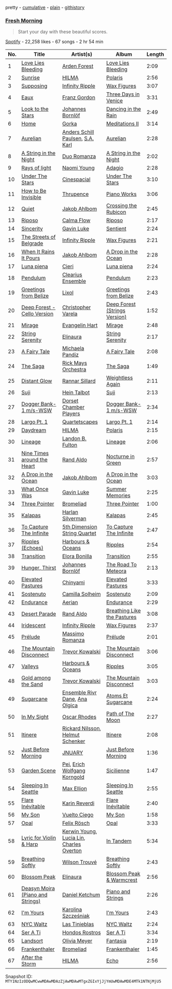 pretty - [cumulative](/playlists/cumulative/37i9dQZF1DXau0XrWZpT93.md) - [plain](/playlists/plain/37i9dQZF1DXau0XrWZpT93) - [githistory](https://github.githistory.xyz/mackorone/spotify-playlist-archive/blob/main/playlists/plain/37i9dQZF1DXau0XrWZpT93)

### [Fresh Morning](https://open.spotify.com/playlist/37i9dQZF1DXau0XrWZpT93)

> Start your day with these beautiful scores.

[Spotify](https://open.spotify.com/user/spotify) - 22,258 likes - 67 songs - 2 hr 54 min

| No. | Title | Artist(s) | Album | Length |
|---|---|---|---|---|
| 1 | [Love Lies Bleeding](https://open.spotify.com/track/5sQwJ3rAWhIe1B1kZiuG4X) | [Arden Forest](https://open.spotify.com/artist/3LUa5res2UmvZ04kvlPMc7) | [Love Lies Bleeding](https://open.spotify.com/album/1hyOH3QLhykwuNnsw0z1NB) | 2:09 |
| 2 | [Sunrise](https://open.spotify.com/track/0nsDRLBkStw53EuYXbibO4) | [HILMA](https://open.spotify.com/artist/5cfA35ok9YlWE032xcI423) | [Polaris](https://open.spotify.com/album/4zRFfOm7i3DhHqmW0rIIru) | 2:56 |
| 3 | [Supposing](https://open.spotify.com/track/7vCNVMDqzV2tsdZi5Rodi6) | [Infinity Ripple](https://open.spotify.com/artist/43BCjiV6q327zly4HaH8QL) | [Wax Figures](https://open.spotify.com/album/34Xfn5YawRW1BmaVzgrtFt) | 3:07 |
| 4 | [Eaux](https://open.spotify.com/track/3o0bY0fJyynYhTwOH4yVci) | [Franz Gordon](https://open.spotify.com/artist/6c9mrV72IOeJ5imCUK281g) | [Three Days in Venice](https://open.spotify.com/album/3PmHajw3xayhJXfgLSLDop) | 3:31 |
| 5 | [Look to the Stars](https://open.spotify.com/track/6gEpi8OJ4bB7ukrJLGpmHf) | [Johannes Bornlöf](https://open.spotify.com/artist/1yLIaxyVkZnLMXhfRSYEjV) | [Dancing in the Rain](https://open.spotify.com/album/3RANLwqogQqjy2xGFZC7ip) | 2:49 |
| 6 | [Home](https://open.spotify.com/track/0BZK74rauKeNrOevBkhNE8) | [Gorka](https://open.spotify.com/artist/6kPHDVsuzYXW2oTAZ80QJj) | [Meditations II](https://open.spotify.com/album/3nVaUZTPIjtP99Ebri2LaS) | 3:14 |
| 7 | [Aurelian](https://open.spotify.com/track/0uddb7tRm6KmMGzh3wFMcH) | [Anders Schill Paulsen](https://open.spotify.com/artist/7tQfGq1cmYQtZwNKs6Cq8b), [S.A\. Karl](https://open.spotify.com/artist/5wvtkvwPR6pF2h7H6f08tM) | [Aurelian](https://open.spotify.com/album/3HFnP1YvQvlyPbiK4nU4q9) | 2:28 |
| 8 | [A String in the Night](https://open.spotify.com/track/7dZ3v5DM5NvdviQ66NTcK4) | [Duo Romanza](https://open.spotify.com/artist/4c5bDKFZPlbp3EqDLyk4Hn) | [A String in the Night](https://open.spotify.com/album/2sMWuQaCwsvRsjhc5KIIfH) | 2:02 |
| 9 | [Rays of light](https://open.spotify.com/track/111YqYUFNPFN75J6qDhT1b) | [Naomi Young](https://open.spotify.com/artist/3i3Kwm6kFNGXpnnJfy8U1r) | [Adagio](https://open.spotify.com/album/7tafxsyYN332LgoNUKDZqh) | 2:28 |
| 10 | [Under The Stars](https://open.spotify.com/track/0V0w0j63zyFlZTeKsjHF7e) | [Cinespacial](https://open.spotify.com/artist/2Z6ZkwaWC7kYWhQcift8d4) | [Under The Stars](https://open.spotify.com/album/0RyHnHgWSqhXO95qvByvUm) | 3:10 |
| 11 | [How to Be Invisible](https://open.spotify.com/track/6GEX4BBT1EHwIiO6qkYSUR) | [Thrupence](https://open.spotify.com/artist/33WEbJHirq23bohapH3pI9) | [Piano Works](https://open.spotify.com/album/6k6xZ06qceVGxE3NLPrj5x) | 3:06 |
| 12 | [Quiet](https://open.spotify.com/track/2UcVa056va7cCBfVfw9nm1) | [Jakob Ahlbom](https://open.spotify.com/artist/2VZTNKYLnhbnV3FwGJlp3K) | [Crossing the Rubicon](https://open.spotify.com/album/5cYUwcGiSuMUBKf7ykzO04) | 2:45 |
| 13 | [Riposo](https://open.spotify.com/track/2nfCGwzsOxPJPl16g74I5I) | [Calma Flow](https://open.spotify.com/artist/19ImXdXZLbAXcDGgIpN56k) | [Riposo](https://open.spotify.com/album/4QDiZv3kD08DOYlAlzQcPm) | 2:17 |
| 14 | [Sincerity](https://open.spotify.com/track/3fQdsoPpWz3sbwlvlMfBF3) | [Gavin Luke](https://open.spotify.com/artist/2bqAlaRiT91dCQ7KMGnP8i) | [Sentient](https://open.spotify.com/album/0tAguXAg4RwGUtle2ngQaQ) | 2:24 |
| 15 | [The Streets of Belgrade](https://open.spotify.com/track/4cNtJQaOgmjlBSChAlrsBT) | [Infinity Ripple](https://open.spotify.com/artist/43BCjiV6q327zly4HaH8QL) | [Wax Figures](https://open.spotify.com/album/34Xfn5YawRW1BmaVzgrtFt) | 2:21 |
| 16 | [When It Rains It Pours](https://open.spotify.com/track/2Dasbncj88VgX5FKh2ZVzs) | [Jakob Ahlbom](https://open.spotify.com/artist/2VZTNKYLnhbnV3FwGJlp3K) | [A Drop in the Ocean](https://open.spotify.com/album/0ZQQAZfQcQEU171lBODhZM) | 2:28 |
| 17 | [Luna piena](https://open.spotify.com/track/5G984mbolQgTzqNGTStNeJ) | [Cieri](https://open.spotify.com/artist/5UuRXvPONj8EeWpeppEoAL) | [Luna piena](https://open.spotify.com/album/2rh0SnHln8ywEyVAhF7lQ7) | 2:24 |
| 18 | [Pendulum](https://open.spotify.com/track/0kQZcp9q1i3Cg1EfsqXGbf) | [Clearius Ensemble](https://open.spotify.com/artist/14MEzH0WXErAIVtRpQitLW) | [Pendulum](https://open.spotify.com/album/4m9nsk0a4Xcfhv5uePHb8x) | 2:23 |
| 19 | [Greetings from Belize](https://open.spotify.com/track/5nhS7fj2S3Td2HIDCpcmVb) | [Lixol](https://open.spotify.com/artist/4wXk0BFjhLlkvvnizwEUGR) | [Greetings from Belize](https://open.spotify.com/album/6HzK0TGQenShzRupoyc9x5) | 2:43 |
| 20 | [Deep Forest \- Cello Version](https://open.spotify.com/track/7gi7v5tKoJ1R7yunvDeU5F) | [Christopher Varela](https://open.spotify.com/artist/2irB8SXzuA2u0rBten7TnK) | [Deep Forest \(Strings Version\)](https://open.spotify.com/album/436RU3hjPms95JzFFDXPma) | 1:52 |
| 21 | [Mirage](https://open.spotify.com/track/0gqVMTgk94SscygbYJjwtk) | [Evangelin Hart](https://open.spotify.com/artist/6DyiSbTRpje2U747lxkg4V) | [Mirage](https://open.spotify.com/album/1mhSxjyImpw5PzPS792uKs) | 2:48 |
| 22 | [String Serenity](https://open.spotify.com/track/2YyOPD8UPgzDQyTFHo7Hdr) | [Elinaura](https://open.spotify.com/artist/1PHMZ5pRjowUYaUCXtOYVd) | [String Serenity](https://open.spotify.com/album/7wPh7ECKRf7wECHtUOqE9C) | 2:17 |
| 23 | [A Fairy Tale](https://open.spotify.com/track/6B4k77H2FijwCLtkWnIsfI) | [Michaela Pandiz](https://open.spotify.com/artist/34sXIU22Yei4I4tBF7qk2m) | [A Fairy Tale](https://open.spotify.com/album/2iwDSQNjrmsettZSKbEtIr) | 2:08 |
| 24 | [The Saga](https://open.spotify.com/track/08ar8UUeKtraKthaGfEAVs) | [Rick Mays Orchestra](https://open.spotify.com/artist/6M8CwqhafAjTE6iqSPXazJ) | [The Saga](https://open.spotify.com/album/1m1Zh5Fy3fkbiXcYzc7H2l) | 1:49 |
| 25 | [Distant Glow](https://open.spotify.com/track/2aBYVl2d2RFAPbYlZ7rIUf) | [Rannar Sillard](https://open.spotify.com/artist/3WIjOR36QpKStT6hfxguh5) | [Weightless Again](https://open.spotify.com/album/66ZFnHFTZ1NcORTEAGX0dG) | 2:11 |
| 26 | [Suji](https://open.spotify.com/track/1c7J3x5nUIl7krcxbZqpW0) | [Hein Talbot](https://open.spotify.com/artist/234b7Rdxg4ncW2ok5s67p7) | [Suji](https://open.spotify.com/album/5p87YHJXjd0ZuaEPemyrRr) | 2:13 |
| 27 | [Dogger Bank\-1 m/s\-WSW](https://open.spotify.com/track/4XbaZdbGwYkw76x9sMKM5D) | [Dorset Chamber Players](https://open.spotify.com/artist/06aPIRLW0mYovQapVxfesM) | [Dogger Bank\-1 m/s\-WSW](https://open.spotify.com/album/0RDKBwgDOwv4jGUHjb9hyh) | 2:34 |
| 28 | [Largo Pt\. 1](https://open.spotify.com/track/0TYzilqgE6aJkXXYWkAmqf) | [Quartetscapes](https://open.spotify.com/artist/4ex219IMguvJ2NGwzifYCU) | [Largo Pt\. 1](https://open.spotify.com/album/7aWhUZMBuGrg5NmFE89WO5) | 2:14 |
| 29 | [Daydream](https://open.spotify.com/track/1WlaTc6LFDBrag4vKuiuRs) | [HILMA](https://open.spotify.com/artist/5cfA35ok9YlWE032xcI423) | [Polaris](https://open.spotify.com/album/4zRFfOm7i3DhHqmW0rIIru) | 2:15 |
| 30 | [Lineage](https://open.spotify.com/track/1bzUzKsHpaE0AmY6ZqgqjI) | [Landon B\. Fulton](https://open.spotify.com/artist/3Ws9UM6jSF5riJ8nL4Brnk) | [Lineage](https://open.spotify.com/album/4QRGEWqfq4EOTAS1R55tHh) | 2:06 |
| 31 | [Nine Times around the Heart](https://open.spotify.com/track/5KEhwMi5xD7HxfoXe0iPM7) | [Rand Aldo](https://open.spotify.com/artist/28COj84KB3mitRVXZkNW4N) | [Nocturne in Green](https://open.spotify.com/album/7KqJAgIwlqINIVJzeg00KN) | 2:57 |
| 32 | [A Drop in the Ocean](https://open.spotify.com/track/2T6vRytpOROVVawULkC0AC) | [Jakob Ahlbom](https://open.spotify.com/artist/2VZTNKYLnhbnV3FwGJlp3K) | [A Drop in the Ocean](https://open.spotify.com/album/0ZQQAZfQcQEU171lBODhZM) | 3:03 |
| 33 | [What Once Was](https://open.spotify.com/track/1Dsf2HhRM2J44tg6BcfXYN) | [Gavin Luke](https://open.spotify.com/artist/2bqAlaRiT91dCQ7KMGnP8i) | [Summer Memories](https://open.spotify.com/album/1qf7trVq03K5jA7hCiy1Vi) | 2:25 |
| 34 | [Three Pointer](https://open.spotify.com/track/1gUHSxsrCohFFQC8zuI1Cv) | [Bromeliad](https://open.spotify.com/artist/3XlQzOKje7lZLZhMDnKZz3) | [Three Pointer](https://open.spotify.com/album/29ELg1RDinuDy0xw7oPd9L) | 1:00 |
| 35 | [Kalapas](https://open.spotify.com/track/5fWDUCwrMxj7xUAJT5uq6s) | [Harlan Silverman](https://open.spotify.com/artist/6RR7uINKmGclSu0zHBC7mU) | [Kalapas](https://open.spotify.com/album/6p1IOmTKWUdeG5RRSFpVeJ) | 2:45 |
| 36 | [To Capture The Infinite](https://open.spotify.com/track/0hrTFLbtNvhe5X8b40DVOC) | [5th Dimension String Quartet](https://open.spotify.com/artist/0fd2h7Ve7ZDxWFW00AjxqL) | [To Capture The Infinite](https://open.spotify.com/album/1d8nHTu03NrgdX7KtwmNHk) | 2:47 |
| 37 | [Ripples \(Echoes\)](https://open.spotify.com/track/4WRgRrmrD0WWBB9O8MNO9g) | [Harbours & Oceans](https://open.spotify.com/artist/0k8elyDgYdovh5k0yn9fDX) | [Ripples](https://open.spotify.com/album/174WdSc7Cncl9KwFmF7mGd) | 2:54 |
| 38 | [Transition](https://open.spotify.com/track/00Jh6031MKpE5nunLJzvyM) | [Elora Bonilla](https://open.spotify.com/artist/5ytoulK1Bp6GLoU6VWs0Nr) | [Transition](https://open.spotify.com/album/0P61A45wt4xVVneycMqdyp) | 2:55 |
| 39 | [Hunger, Thirst](https://open.spotify.com/track/2CH3Ub29VJrqNgg0v2fx0D) | [Johannes Bornlöf](https://open.spotify.com/artist/1yLIaxyVkZnLMXhfRSYEjV) | [The Road To Meteora](https://open.spotify.com/album/3PLSbFdaSc9nHiZsdutrAz) | 2:13 |
| 40 | [Elevated Pastures](https://open.spotify.com/track/7zWjcC7jNhFtqckFMkiNux) | [Chinyami](https://open.spotify.com/artist/1ey8cZsgOMCClk9NjQLJcd) | [Elevated Pastures](https://open.spotify.com/album/6ikmItGf76ftAlNgeNlEVm) | 3:33 |
| 41 | [Sostenuto](https://open.spotify.com/track/2pmzW6PbqlAunOXe0AdYIw) | [Camilla Solheim](https://open.spotify.com/artist/0paoGI3ZzVd4kwjmsJI6B0) | [Sostenuto](https://open.spotify.com/album/5bve8ozqZzt01twy16odc3) | 2:09 |
| 42 | [Endurance](https://open.spotify.com/track/7kRnLUIABJA0Q21X13XmwJ) | [Aerian](https://open.spotify.com/artist/7bMCx1XzOM2Bb6XTk2sHKf) | [Endurance](https://open.spotify.com/album/1kIaz392QGviN4kPIOhCe5) | 2:29 |
| 43 | [Desert Parade](https://open.spotify.com/track/4xOHne4S1xas4MI5qPs69D) | [Rand Aldo](https://open.spotify.com/artist/28COj84KB3mitRVXZkNW4N) | [Breathing Like the Pastures](https://open.spotify.com/album/2rzImKEk1JZHAyC6dVGJ5t) | 3:08 |
| 44 | [Iridescent](https://open.spotify.com/track/1KTUpvg6XroGOSnmpjuyVi) | [Infinity Ripple](https://open.spotify.com/artist/43BCjiV6q327zly4HaH8QL) | [Wax Figures](https://open.spotify.com/album/34Xfn5YawRW1BmaVzgrtFt) | 2:37 |
| 45 | [Prélude](https://open.spotify.com/track/6CIVHlBDakr82sbXYweF8x) | [Massimo Romanza](https://open.spotify.com/artist/6n1878S9P9QD4u959fAZeM) | [Prélude](https://open.spotify.com/album/0Q5sbKw0dl9z7ANapFmIHL) | 2:01 |
| 46 | [The Mountain Disconnect](https://open.spotify.com/track/0KBIN2eno2koWYL4Flsf7S) | [Trevor Kowalski](https://open.spotify.com/artist/4vPiZNfnHqzN52FOn38BEv) | [The Mountain Disconnect](https://open.spotify.com/album/7hEd3BEoTsDTFgBFPnBLDR) | 3:06 |
| 47 | [Valleys](https://open.spotify.com/track/5MSVACqJSKrICwAQQW91wb) | [Harbours & Oceans](https://open.spotify.com/artist/0k8elyDgYdovh5k0yn9fDX) | [Ripples](https://open.spotify.com/album/174WdSc7Cncl9KwFmF7mGd) | 3:05 |
| 48 | [Gold among the Sand](https://open.spotify.com/track/0QVG4AIVRPQdhNR1dOegsc) | [Trevor Kowalski](https://open.spotify.com/artist/4vPiZNfnHqzN52FOn38BEv) | [The Mountain Disconnect](https://open.spotify.com/album/7hEd3BEoTsDTFgBFPnBLDR) | 3:03 |
| 49 | [Sugarcane](https://open.spotify.com/track/7G3IcyTXBdeyDNCc25GSVV) | [Ensemble Rivr Dane](https://open.spotify.com/artist/2bYTGyR3eWFQmQ9FJElnBP), [Ana Olgica](https://open.spotify.com/artist/29nLvGubwGVV9I4kF3nldc) | [Atoms Et Sugarcane](https://open.spotify.com/album/3XsOQQJYWhuGdJZujpcMLo) | 2:24 |
| 50 | [In My Sight](https://open.spotify.com/track/6zZTUG7kGV3GAOS5JPcRm0) | [Oscar Rhodes](https://open.spotify.com/artist/3ICSZdpAbJIZRtvYCxlAzX) | [Path of The Moon](https://open.spotify.com/album/4l5q2eFbVXYKWdrcjFJHo1) | 2:27 |
| 51 | [Itinere](https://open.spotify.com/track/3SJyrNsIX3mkiyFKekNAty) | [Rickard Nilsson](https://open.spotify.com/artist/6qa2LFLjGOvQPRxs8LZuZX), [Helmut Schenker](https://open.spotify.com/artist/6wf5DKFK08Qx5d11LNhesK) | [Itinere](https://open.spotify.com/album/47GVftysLfyzIMrF3D95Gw) | 2:08 |
| 52 | [Just Before Morning](https://open.spotify.com/track/1GPB6ZrLXvrkJAAGIRifA8) | [JNUARY](https://open.spotify.com/artist/66A9oG2ybGddl9xwDibKak) | [Just Before Morning](https://open.spotify.com/album/1MQ7w7BpVcXvKXby233Wd1) | 1:36 |
| 53 | [Garden Scene](https://open.spotify.com/track/63twEMe1QcF33Tp07c7pNw) | [Pei](https://open.spotify.com/artist/3t3n6VNps7sIVXcW3CIedE), [Erich Wolfgang Korngold](https://open.spotify.com/artist/3UaJz1tq0BBPzJBPgkBarb) | [Sicilienne](https://open.spotify.com/album/04ktgQdyXqTZiZFnZn0orD) | 1:47 |
| 54 | [Sleeping In Seattle](https://open.spotify.com/track/2uVHaRTe5hyGyASOXZcx9d) | [Max Ellion](https://open.spotify.com/artist/5ws4QOSnfOqKDBbNQEZXtg) | [Sleeping In Seattle](https://open.spotify.com/album/3H9duc8pePa97f1AWFjuIi) | 2:55 |
| 55 | [Flare Inévitable](https://open.spotify.com/track/2P3LnLs7poXbWyKrf6KNav) | [Karin Reverdi](https://open.spotify.com/artist/2cUUKmjuAiKJqKyPP4VZbP) | [Flare Inévitable](https://open.spotify.com/album/4lkf9FvLdBo4UDUxl4alCL) | 2:40 |
| 56 | [My Son](https://open.spotify.com/track/3wtpKMUkSiZPDRH5vxYLmz) | [Vuelto Ciego](https://open.spotify.com/artist/2aGcZFlseymIvZzsg8H4yl) | [My Son](https://open.spotify.com/album/2adunymdxS0IP1zEhYzLXr) | 1:58 |
| 57 | [Opal](https://open.spotify.com/track/3vb6ZHxSckbWkqM5wNdsA5) | [Felix Rösch](https://open.spotify.com/artist/5DN6qP3OzoKVYXF3o2KCXp) | [Opal](https://open.spotify.com/album/7zXuTzVmAVe1fbNw93N4QV) | 3:33 |
| 58 | [Lyric for Violin & Harp](https://open.spotify.com/track/3rwK4xsqG5UvXcoqi4xuAc) | [Kerwin Young](https://open.spotify.com/artist/2b5Fg9UseBuYNTk4oAyG6n), [Lucia Lin](https://open.spotify.com/artist/51XNYYFWrEEctz41t292mD), [Charles Overton](https://open.spotify.com/artist/1K98DJ68l2U9IRZTxHQed4) | [In Tandem](https://open.spotify.com/album/6jOBNoIEGEwikzAyOiCo61) | 5:34 |
| 59 | [Breathing Softly](https://open.spotify.com/track/5fOXMCEaxYSAObSdJ7nvCV) | [Wilson Trouvé](https://open.spotify.com/artist/1Qh6CmBget32TmvDZBoK8E) | [Breathing Softly](https://open.spotify.com/album/6W9cOGtIJZtT1J5ypPCcHR) | 2:43 |
| 60 | [Blossom Peak](https://open.spotify.com/track/5NRyda6chosK9GspXprHgK) | [Elinaura](https://open.spotify.com/artist/1PHMZ5pRjowUYaUCXtOYVd) | [Blossom Peak & Warmcrest](https://open.spotify.com/album/5M8iB0dg3kg54ppszLVI9G) | 2:56 |
| 61 | [Deasyn Moira \(Piano and Strings\)](https://open.spotify.com/track/0ebRVAx7crlZr9lkXK4cm3) | [Daniel Ketchum](https://open.spotify.com/artist/6TwhBnzSvGRJBC9obv73uz) | [Piano and Strings](https://open.spotify.com/album/6L20li4JZ6jmRfwwts9CO4) | 2:26 |
| 62 | [I'm Yours](https://open.spotify.com/track/3vGp33C7IFjgJdvFDhvRc9) | [Karolina Szcześniak](https://open.spotify.com/artist/5pcFuJmgWmT0JvJELnkHrS) | [I'm Yours](https://open.spotify.com/album/4hMVTdiiq47rlHysJYOcfR) | 2:43 |
| 63 | [NYC Waltz](https://open.spotify.com/track/270VPYYS4uR1haVazI85N3) | [Las Tinieblas](https://open.spotify.com/artist/3eY0YTyWNXA8z9zrWz1kYU) | [NYC Waltz](https://open.spotify.com/album/1SC79YaRaFEcgbro7JSAfF) | 2:24 |
| 64 | [Ser A Ti](https://open.spotify.com/track/6rDxnznYVvGb0vFkgsBmmE) | [Hondos Rostros](https://open.spotify.com/artist/1GkARSHIynvDFV4eyUZvhC) | [Ser A Ti](https://open.spotify.com/album/0nC9dugAMHACUJQ6GSTZFB) | 3:34 |
| 65 | [Landsort](https://open.spotify.com/track/0VrOdgTIh68gW8p9WkXSPY) | [Olivia Meyer](https://open.spotify.com/artist/473vc3cGQmpGSHrcyvePWE) | [Fantasia](https://open.spotify.com/album/5h0R2d0rhCu6V46L91UBN4) | 2:19 |
| 66 | [Frankenthaler](https://open.spotify.com/track/6fZyNWUtqDD9CXZI4Llh7G) | [Bromeliad](https://open.spotify.com/artist/3XlQzOKje7lZLZhMDnKZz3) | [Frankenthaler](https://open.spotify.com/album/2l8wc98B9kwJpXiQaZ4l35) | 1:45 |
| 67 | [After the Storm](https://open.spotify.com/track/5NOfvyC7EmTHLlM8jCnDYr) | [HILMA](https://open.spotify.com/artist/5cfA35ok9YlWE032xcI423) | [Echo](https://open.spotify.com/album/4B2lXu2ZUFvgzJt6s7hPY1) | 2:56 |

Snapshot ID: `MTY1NzIzODQwMCwwMDAwMDAzZjAwMDAwMTgxZGIxYjJjYmUwMDAwMDE4MTk1NTNjMjU5`
